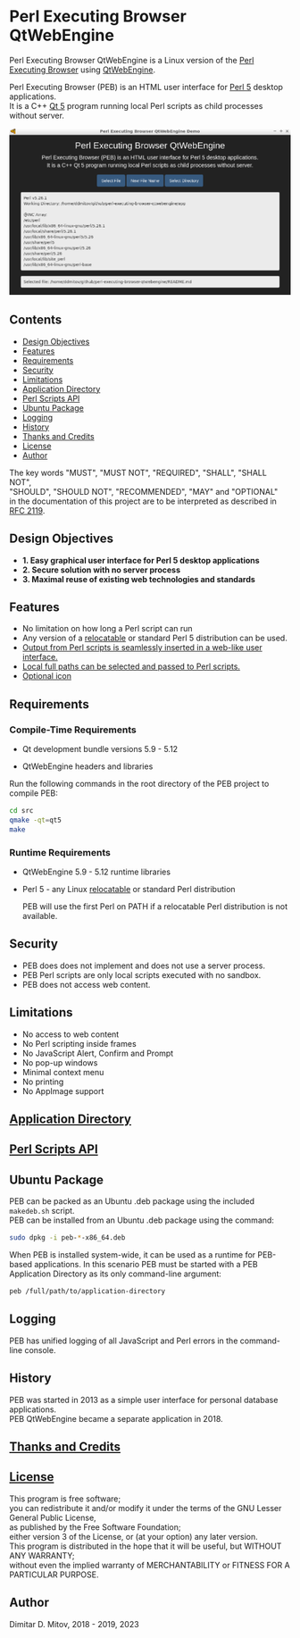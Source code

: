 # Perl Executing Browser QtWebEngine

Perl Executing Browser QtWebEngine is a Linux version of the [Perl Executing Browser](https://github.com/ddmitov/perl-executing-browser) using [QtWebEngine](https://wiki.qt.io/QtWebEngine).

Perl Executing Browser (PEB) is an HTML user interface for [Perl 5](https://www.perl.org/) desktop applications.  
It is a C++ [Qt 5](https://www.qt.io/) program running local Perl scripts as child processes without server.  

![PEB Screenshot](./doc/screenshot.png "PEB Screenshot")  

## Contents

* [Design Objectives](#design-objectives)
* [Features](#features)
* [Requirements](#requirements)
* [Security](#security)
* [Limitations](#limitations)
* [Application Directory](./doc/application-directory.md)
* [Perl Scripts API](./doc/perl-scripts-api.md)
* [Ubuntu Package](#ubuntu-package)
* [Logging](#logging)
* [History](#history)
* [Thanks and Credits](./CREDITS.md)
* [License](./LICENSE.md)
* [Author](#author)

The key words "MUST", "MUST NOT", "REQUIRED", "SHALL", "SHALL NOT",  
"SHOULD", "SHOULD NOT", "RECOMMENDED", "MAY" and "OPTIONAL"  
in the documentation of this project are to be interpreted as described in [RFC 2119](https://www.ietf.org/rfc/rfc2119.txt).  

## Design Objectives

* **1. Easy graphical user interface for Perl 5 desktop applications**
* **2. Secure solution with no server process**
* **3. Maximal reuse of existing web technologies and standards**

## Features

* No limitation on how long a Perl script can run
* Any version of a [relocatable](https://github.com/skaji/relocatable-perl) or standard Perl 5 distribution can be used.
* [Output from Perl scripts is seamlessly inserted in a web-like user interface.](./doc/perl-scripts-api.md)
* [Local full paths can be selected and passed to Perl scripts.](./doc/perl-scripts-api.md)
* [Optional icon](./doc/application-directory.md)

## Requirements

### Compile-Time Requirements

* Qt development bundle versions 5.9 - 5.12

* QtWebEngine headers and libraries

Run the following commands in the root directory of the PEB project to compile PEB:

```bash
cd src
qmake -qt=qt5
make
```

### Runtime Requirements

* QtWebEngine 5.9 - 5.12 runtime libraries

* Perl 5 - any Linux [relocatable](https://github.com/skaji/relocatable-perl) or standard Perl distribution

  PEB will use the first Perl on PATH if a relocatable Perl distribution is not available.

## Security

* PEB does does not implement and does not use a server process.
* PEB Perl scripts are only local scripts executed with no sandbox.
* PEB does not access web content.

## Limitations

* No access to web content
* No Perl scripting inside frames
* No JavaScript Alert, Confirm and Prompt
* No pop-up windows
* Minimal context menu
* No printing
* No AppImage support

## [Application Directory](./doc/application-directory.md)

## [Perl Scripts API](./doc/perl-scripts-api.md)

## Ubuntu Package

PEB can be packed as an Ubuntu .deb package using the included ``makedeb.sh`` script.  
PEB can be installed from an Ubuntu .deb package using the command:  

```bash
sudo dpkg -i peb-*-x86_64.deb
```

When PEB is installed system-wide, it can be used as a runtime for PEB-based applications. In this scenario PEB must be started with a PEB Application Directory as its only command-line argument:  

```bash
peb /full/path/to/application-directory
```

## Logging

PEB has unified logging of all JavaScript and Perl errors in the command-line console.

## History

PEB was started in 2013 as a simple user interface for personal database applications.  
PEB QtWebEngine became a separate application in 2018.

## [Thanks and Credits](./CREDITS.md)

## [License](./LICENSE.md)

This program is free software;  
you can redistribute it and/or modify it under the terms of the GNU Lesser General Public License,  
as published by the Free Software Foundation;  
either version 3 of the License, or (at your option) any later version.  
This program is distributed in the hope that it will be useful, but WITHOUT ANY WARRANTY;  
without even the implied warranty of MERCHANTABILITY or FITNESS FOR A PARTICULAR PURPOSE.

## Author

Dimitar D. Mitov, 2018 - 2019, 2023
